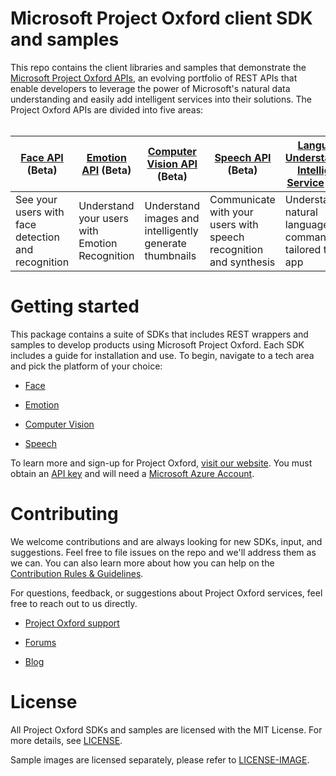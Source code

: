 Microsoft Project Oxford client SDK and samples
====================================

This repo contains the client libraries and samples that demonstrate the [Microsoft Project
Oxford APIs](<https://www.projectoxford.ai>), an evolving portfolio of REST APIs
that enable developers to leverage the power of Microsoft's natural data
understanding and easily add intelligent services into their solutions. The
Project Oxford APIs are divided into five areas:  
 

| [Face API](<https://www.projectoxford.ai/face>) (Beta) | [Emotion API](<https://www.projectoxford.ai/emotion>) (Beta) | [Computer Vision API](<https://www.projectoxford.ai/vision>) (Beta) | [Speech API](<https://www.projectoxford.ai/speech>) (Beta) | [Language Understanding Intelligent Service](<https://www.projectoxford.ai/luis>) (Beta) |
|----------------------------------------------------|----------------------------------------------------|----------------------------------------------------|----------------------------------------------------|----------------------------------------------------|
| See your users with face detection and recognition | Understand your users with Emotion Recognition  | Understand images and intelligently generate thumbnails | Communicate with your users with speech recognition and synthesis | Understand natural language commands tailored to your app |

Getting started
===============

This package contains a suite of SDKs that includes REST wrappers and samples to
develop products using Microsoft Project Oxford. Each SDK includes a guide for
installation and use. To begin, navigate to a tech area and pick the platform of
your choice:

-   [Face](</Face/>)

-   [Emotion](</Emotion/>)

-   [Computer Vision](</Vision/>)

-   [Speech](</Speech/>)

To learn more and sign-up for Project Oxford, [visit our
website](<http://www.ProjectOxford.ai>). You must obtain an [API
key](<http://www.projectoxford.ai/doc/general/subscription-key-mgmt>) and will
need a [Microsoft Azure Account](<http://www.azure.com>).

Contributing
============
We welcome contributions and are always looking for new SDKs, input, and
suggestions. Feel free to file issues on the repo and we'll address them as we can. You can also learn more about how you can help on the [Contribution
Rules & Guidelines](</CONTRIBUTING.md>).

For questions, feedback, or suggestions about Project Oxford services, feel free to reach out to us directly.

-   [Project Oxford support](<mailto:oxfordSup@microsoft.com?subject=Project%20Oxford%20Support>)

-   [Forums](<https://social.msdn.microsoft.com/forums/azure/en-US/home?forum=mlapi>)

-   [Blog](<https://blogs.technet.com/b/machinelearning/archive/tags/project+oxford/default.aspx>)

License
=======

All Project Oxford SDKs and samples are licensed with the MIT License. For more details, see
[LICENSE](</LICENSE.md>).

Sample images are licensed separately, please refer to [LICENSE-IMAGE](</LICENSE-IMAGE.md>).

